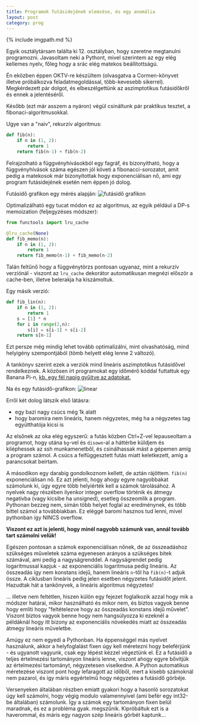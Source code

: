 ```yaml
---
title: Programok futásidejének elemzése, és egy anomália
layout: post
category: prog
---
```


{% include imgpath.md %}

Egyik osztálytársam találta ki 12. osztályban, hogy szeretne megtanulni programozni. Javasoltam neki a Pythont, mivel szerintem az egy elég kellemes nyelv, főleg hogy a srác elég matekos beállítottságú. 

Én eközben éppen OKTV-re készültem (olvasgatva a Cormen-könyvet illetve próbálkozva feladatmegoldással, több-kevesebb sikerrel). Megkérdezett pár dolgot, és elbeszélgettünk az aszimptotikus futásidőkről és ennek a jelentéséről.

Később (ezt már asszem a nyáron) végül csináltunk pár praktikus tesztet, a fibonaci-algoritmusokkal.

Ugye van a "naiv", rekurzív algoritmus:
```python
def fib(n):
    if n in (1, 2):
        return 1
    return fib(n-1) + fib(n-2)
```

Felrajzolható a függvényhívásokból egy fagráf, és bizonyítható, hogy a függvényhívások száma egészen jól követi a fibonacci-sorozatot, amit pedig a matekosok már bizonyítottak hogy exponenciálisan nő, ami egy program futásidejének esetén nem éppen jó dolog.

Futásidő grafikon egy mérés alapján:
![futásidő grafikon]({{imgpath}}/rekurziv.png)

Optimalizálható egy tucat módon ez az algoritmus, az egyik például a DP-s memoization (feljegyzéses módszer):
```python
from functools import lru_cache

@lru_cache(None)
def fib_memo(n):
    if n in (1, 2):
        return 1
    return fib_memo(n-1) + fib_memo(n-2)
```
Talán feltűnő hogy a függvénytörzs pontosan ugyanaz, mint a rekurzív verziónál - viszont az `lru_cache` dekorátor automatikusan megnézi először a cache-ben, illetve belerakja ha kiszámoltuk.

Egy másik verzió:
```python
def fib_lin(n):
    if n in (1, 2):
        return 1
    s = [1] * n
    for i in range(2,n):
        s[i] = s[i-1] + s[i-2]
    return s[n-1]
```

Ezt persze még mindig lehet tovább optimalizálni, mint olvashatóság, mind helyigény szempontjából (tömb helyett elég lenne 2 változó).

A tankönyv szerint ezek a verziók mind lineáris aszimptotikus futásidővel rendelkeznek. A közösen írt programokat egy időmérő kóddal futtattuk egy Banana Pi-n, [kb. egy fél napig gyűjtve az adatokat.]({{imgpath}}/fibo.xlsx)

Na és egy futásidő-grafikon:
![linear]({{imgpath}}/linear.png)

Erről két dolog látszik első látásra:
- egy bazi nagy csúcs még 1k alatt
- hogy baromira nem lineáris, hanem négyzetes, még ha a négyzetes tag együtthatója kicsi is

Az elsőnek az oka elég egyszerű: a futás közben Ctrl+Z-vel lepauseoltam a programot, hogy utána `bg`-vel és `disown`-al a háttérbe küldjem és kiléphessek az ssh munkamenetből, és csinálhassak mást a gépemen amíg a program számol. A csúcs a felfüggesztett futás miatt keletkezett, amíg a parancsokat beírtam.

A másodikon egy darabig gondolkoznom kellett, de aztán rájöttem. `fib(n)` exponenciálisan nő. Ez azt jelenti, hogy ahogy egyre nagyobbakat számolunk ki, úgy egyre több helyiérték kell a számok tárolásához. A nyelvek nagy részében ilyenkor integer overflow történik és átmegy negatívba (vagy kicsibe ha unsigned), esetleg összeomlik a program. Pythonan bezzeg nem, simán több helyet foglal az eredménynek, és több bittel számol a továbbiakban. Ez eléggé baromi hasznos tud lenni, mivel pythonban így NINCS overflow. 

**Viszont ez azt is jelenti, hogy minél nagyobb számunk van, annál tovább tart számolni velük!**

Egészen pontosan a számok exponenciálisan nőnek, de az összeadáshoz szükséges műveletek száma egyenesen arányos a szükséges bitek számával, ami pedig a nagyságrenddel. A nagyságrendet pedig logaritmussal kapjuk - az exponenciális logaritmusa pedig lineáris. Az összeadás így nem konstans idejű, hanem lineáris `n`-től ha `fib(n)`-t adjuk össze. A ciklusban lineáris pedig jelen esetben négyzetes futásidőt jelent. Hazudtak hát a tankönyvek, a lineáris algoritmus négyzetes!

... illetve nem feltétlen, hiszen külön egy fejezet foglalkozik azzal hogy mik a módszer határai, mikor használható és mikor nem, és biztos vagyok benne hogy említi hogy "feltételezve hogy az összeadás konstans idejű művelet". Viszont biztos vagyok benne hogy nem hangsúlyozza ki ezeknél a példáknál hogy itt bizony az exponenciális növekedés miatt az összeadás átmegy lineáris műveletbe.

Amúgy ez nem egyedi a Pythonban. Ha éppenséggel más nyelvet használunk, akkor a helyfoglalást fixen úgy kell méretezni hogy beleférjünk - és ugyanott vagyunk, csak egy lépést kézzel végeztünk el. Ez a futásidő a teljes értelmezési tartományon lineáris lenne, viszont ahogy egyre bővítjük az értelmezési tartományt, négyzetesen viselkedne. A Python automatikus méretezése viszont pont hogy lefaragott az időből, mert a kisebb számoknál nem pazarol, és így máris egyértelmű hogy négyzetes a futásidő görbéje.

Versenyeken általában részben emiatt gyakori hogy a hasonló sorozatokat úgy kell számolni, hogy végig modulo valamennyivel (ami befér egy int32-be általában) számolunk. Így a számok egy tartományon fixen belül maradnak, és ez a probléma gyak. megszűnik. Kipróbáltuk ezt is a haverommal, és máris egy nagyon szép lineáris görbét kaptunk...